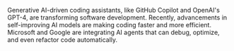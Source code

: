 Generative AI-driven coding assistants, like GitHub Copilot and OpenAI's GPT-4, are transforming software development. Recently, advancements in self-improving AI models are making coding faster and more efficient. Microsoft and Google are integrating AI agents that can debug, optimize, and even refactor code automatically.

